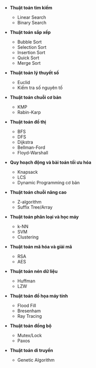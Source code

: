 - **Thuật toán tìm kiếm**  
  - Linear Search  
  - Binary Search  

- **Thuật toán sắp xếp**  
  - Bubble Sort  
  - Selection Sort  
  - Insertion Sort  
  - Quick Sort  
  - Merge Sort  

- **Thuật toán lý thuyết số**  
  - Euclid  
  - Kiểm tra số nguyên tố  

- **Thuật toán chuỗi cơ bản**  
  - KMP  
  - Rabin-Karp  

- **Thuật toán đồ thị**  
  - BFS  
  - DFS  
  - Dijkstra  
  - Bellman-Ford  
  - Floyd-Warshall  

- **Quy hoạch động và bài toán tối ưu hóa**  
  - Knapsack  
  - LCS  
  - Dynamic Programming cơ bản  

- **Thuật toán chuỗi nâng cao**  
  - Z-algorithm  
  - Suffix Tree/Array  

- **Thuật toán phân loại và học máy**  
  - k-NN  
  - SVM  
  - Clustering  

- **Thuật toán mã hóa và giải mã**  
  - RSA  
  - AES  

- **Thuật toán nén dữ liệu**  
  - Huffman  
  - LZW  

- **Thuật toán đồ họa máy tính**  
  - Flood Fill  
  - Bresenham  
  - Ray Tracing  

- **Thuật toán đồng bộ**  
  - Mutex/Lock  
  - Paxos  

- **Thuật toán di truyền**  
  - Genetic Algorithm  
